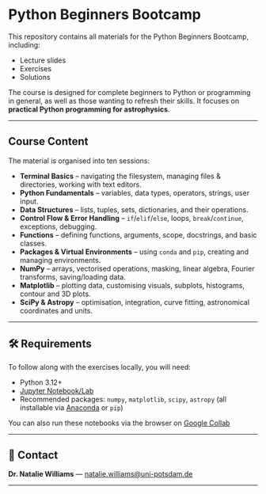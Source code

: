 # Python Beginners Bootcamp

This repository contains all materials for the Python Beginners Bootcamp, including:

- Lecture slides
- Exercises
- Solutions

The course is designed for complete beginners to Python or programming in general, as well as those wanting to refresh their skills. It focuses on **practical Python programming for astrophysics**.

---

## Course Content

The material is organised into ten sessions:

- **Terminal Basics** – navigating the filesystem, managing files & directories, working with text editors.
- **Python Fundamentals** – variables, data types, operators, strings, user input.
- **Data Structures** – lists, tuples, sets, dictionaries, and their operations.
- **Control Flow & Error Handling** – `if`/`elif`/`else`, loops, `break`/`continue`, exceptions, debugging.
- **Functions** – defining functions, arguments, scope, docstrings, and basic classes.
- **Packages & Virtual Environments** – using `conda` and `pip`, creating and managing environments.
- **NumPy** – arrays, vectorised operations, masking, linear algebra, Fourier transforms, saving/loading data.
- **Matplotlib** – plotting data, customising visuals, subplots, histograms, contour and 3D plots.
- **SciPy & Astropy** – optimisation, integration, curve fitting, astronomical coordinates and units.

---

## 🛠 Requirements
To follow along with the exercises locally, you will need:

- Python 3.12+  
- [Jupyter Notebook/Lab](https://jupyter.org/)  
- Recommended packages: `numpy`, `matplotlib`, `scipy`, `astropy` (all installable via [Anaconda](https://www.anaconda.com/) or `pip`)

You can also run these notebooks via the browser on [Google Collab](https://drive.google.com/drive/folders/1ky3BUGGVTmH_Qe-uSXMBVU9V4YX1_dV2?usp=sharing)

---

## 📧 Contact
**Dr. Natalie Williams** — [natalie.williams@uni-potsdam.de](mailto:natalie.williams@uni-potsdam.de)

---
